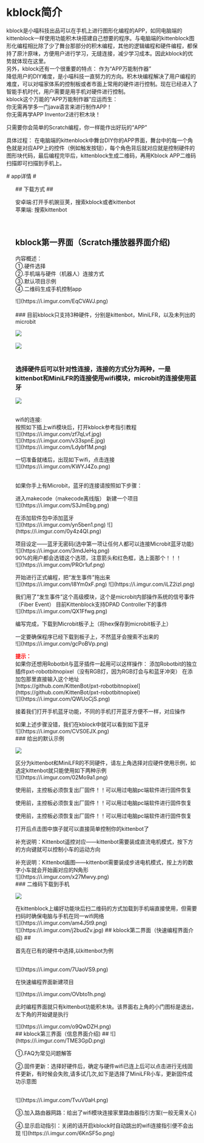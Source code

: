 # kblock简介 #

kblock是小喵科技出品可以在手机上进行图形化编程的APP，如同电脑端的kittenblock一样使用功能积木块搭建自己想要的程序。与电脑端的kittenblock图形化编程相比除了少了舞台那部分的积木编程，其他的逻辑编程和硬件编程，都保持了原汁原味，方便用户进行学习，无缝连接，减少学习成本。因此kblock的优势就体现在这里。   
另外，kblock还有一个很重要的特点：
作为“APP万能制作器”   
降低用户的DIY难度，是小喵科技一直努力的方向。积木块编程解决了用户编程的难度，可以对喵家体系的控制板或者市面上常用的硬件进行控制。现在已经进入了智能手机时代，用户需要是用手机对硬件进行控制。   
kblock这个万能的“APP万能制作器”应运而生：   
你无需再学多一门java语言来进行制作APP！   
你无需再学APP Inventor2进行积木块！   
   
只需要你会简单的Scratch编程，你一样能作出好玩的“APP”

具体过程：
在电脑端的kittenblock中舞台DIY你的APP界面，舞台中的每一个角色就是对应APP上的控件（例如触发按钮），每个角色背后就对应就是控制硬件的图形块代码，最后编程完毕后，kittenblock生成二维码，再用Kblock APP二维码扫描即可扫描到手机上。
</p>
# app详情 #
<ol>
## 下载方式 ##
<p>安卓端:打开手机豌豆荚，搜索kblock或者kittenbot <br/>苹果端: 搜索kittenbot</p> <br/>

## kblock第一界面（Scratch播放器界面介绍) ##
<p>内容概述： <br>  
  ①.硬件选择 <br>②.手机端与硬件（机器人）连接方式 <br>③.默认项目示例 <br> ④.二维码生成手机控制app</p>
![](https://i.imgur.com/EqCVAVJ.png)<br/><br/>
### 目前kblock只支持3种硬件，分别是kittenbot，MiniLFR，以及未列出的microbit   

![](https://i.imgur.com/1wJ41Jg.png)<br><br>
![](https://i.imgur.com/KzG4nWp.png)<br/><br/>
### 选择硬件后可以针对性连接，连接的方式分为两种，一是kittenbot和MiniLFR的连接使用wifi模块，microbit的连接使用蓝牙   

![](https://i.imgur.com/2y4UdBM.png)<br><br/>
<p>wifi的连接:<br>按照如下插上wifi模块后，打开kblock参考指引教程<br>
![](https://i.imgur.com/zf7qLvf.jpg)<br>
![](https://i.imgur.com/v33spnE.jpg)<br>
![](https://i.imgur.com/Ldybf1M.png)<br>
<p>一切准备就绪后，出现如下wifi，点击连接<br>
![](https://i.imgur.com/KWYJ4Zo.png)<br><br>
<p>如果你手上有Microbit，蓝牙的连接请按照如下步骤：
<p>进入makecode（makecode离线版） 新建一个项目<br>
![](https://i.imgur.com/S3JmEbg.png)
<p>在添加软件包中添加蓝牙<br>
![](https://i.imgur.com/yn5ben1.png)
![](https://i.imgur.com/0y4z4QI.png)<br>
<p>项目设定——蓝牙无密码(选中第一项让任何人都可以连接Microbit蓝牙功能)<br>
![](https://i.imgur.com/3mdJeHq.png)<br>
90%的用户都会选错这个选项，注意箭头和红色框，选上面那个！！！<br>
![](https://i.imgur.com/PROr1uf.png)<br>
<p>开始进行正式编程，把“发生事件”拖出来<br>
![](https://i.imgur.com/I8Ym0xF.png)
![](https://i.imgur.com/iLZ2izI.png)<br>
<p>我们用了“发生事件”这个高级模块，这个是microbit内部操作系统的信号事件（Fiber Event）
目前Kittenblock支持DPAD Controller下的事件<br>
![](https://i.imgur.com/QX1Ffwg.png)<br>
<p>编写完成，下载到Microbit板子上（将hex保存到microbit板子上）<br>
<p>一定要确保程序已经下载到板子上，不然蓝牙会搜索不出来的<br>
![](https://i.imgur.com/gcPoBVp.png)<br>
<p><strong style="color:red;">提示：</strong><br>如果你还想用Robotbit与蓝牙插件一起用可以这样操作：
添加Robotbit的独立插件pxt-robotbitnopixel（没有RGB灯，因为RGB灯会与和蓝牙冲突）
在添加包那里直接输入这个地址<br>
[https://github.com/KittenBot/pxt-robotbitnopixel](https://github.com/KittenBot/pxt-robotbitnopixel)<br>
![](https://i.imgur.com/QWUoCjS.png)<br>
<p>接着我们打开手机蓝牙功能，不同的手机打开蓝牙方便不一样，对应操作<br>
<p>如果上述步骤没错，我们在kblock中就可以看到如下蓝牙<br>
![](https://i.imgur.com/CVS0EJX.png)<br>
### 给出的默认示例   

![](https://i.imgur.com/9IsbPto.png)<br>
<p>区分为kittenbot和MiniLFR的不同硬件，请左上角选择对应硬件使用示例，如选定kittenbot就只能使用如下两种示例<br/>
![](https://i.imgur.com/02Mo9a1.png)<br>

<p>使用前，主控板必须恢复出厂固件！！可以用过电脑pc端软件进行固件恢复<br/>
<p>使用前，主控板必须恢复出厂固件！！可以用过电脑pc端软件进行固件恢复<br/>
<p>使用前，主控板必须恢复出厂固件！！可以用过电脑pc端软件进行固件恢复<br/>
<p>打开后点击图中旗子就可以直接简单控制你的kittenbot了<br/>
<p>补充说明：Kittenbot遥控对应——kittenbot需要装成直流电机模式，按下方的方向键就可以控制小车的运动方向<br/>
<p>补充说明：Kittenbot画图——kittenbot需要装成步进电机模式，按上方的数字小车就会开始画对应的N角形<br/>
![](https://i.imgur.com/x27Mwvy.png)<br>
### 二维码下载到手机    

![](https://i.imgur.com/TtIltmG.png)<br>
<p>在kittenblock上编好功能块后扫二维码的方式加载到手机端直接使用，但需要扫码时确保电脑与手机在同一wifi网络<br> 
![](https://i.imgur.com/am4J5t9.png)<br>
![](https://i.imgur.com/j2budZv.jpg)
## kblock第二界面（快速编程界面介绍) ##
<p>首先在已有的硬件中选择,以kittenbot为例</p><br/>
![](https://i.imgur.com/7UaoVS9.png)<br>
<p>在快速编程界面新建项目</p>
![](https://i.imgur.com/OVbto1h.png) <br>
<p>此时编程界面就只有kittenbot功能积木块。该界面右上角的小门图标是退出，左下角的开始键是执行</p>
![](https://i.imgur.com/o9QwDZH.png) <br/>
## kblock第三界面（信息界面介绍) ##
![](https://i.imgur.com/TME3GpD.png)<br/>
<p>①.FAQ为常见问题解答<br>
<p>②.固件更新：</strong>选择好硬件后，确定与硬件wifi已连上后可以点击进行无线固件更新，有时候会失败,请多试几次,如下是选择了MiniLFR小车，更新固件成功示意图</p><br/>
![](https://i.imgur.com/TvuV0aH.png)<br>
<p>③.加入路由器网路：给出了wifi模块连接家里路由器指引方案(一般无需关心)<br>
<p>④.显示启动指引：关闭的话开启kblock时自动跳出的wifi连接指引便不会出现
![](https://i.imgur.com/6KnSF5o.png)<br>

